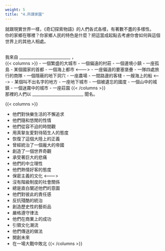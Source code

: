 ```yaml
---
weight: 5
title: "4.所謂家園"
---
```

就跟現實世界一樣，《奇幻探索物語》的人們各式各樣，有著數不盡的多樣性。<br/>
你的家鄉在哪裡？你家鄉人民的特色是什麼？把這當成起點去考慮你會如何與這個世界上的其他人相處。

<br/>

<div class="char-profile-block">
我來自 __________________________ ，
</div>
{{< columns >}}
- 一個繁盛的大城市
- 一個偏遠的村莊
- 一個邊境小鎮
- 一座孤島
- 某個國家的首都
- 一個海上都市
<--->
- 一座偏遠的要塞堡壘
- 一隊四處旅行的商隊
- 一個隱蔽的地下洞穴
- 一座農場
- 一間路邊的客棧
- 一艘海上的船
<--->
- 某個叫不出名字的地方
- 一座地下城市
- 一個被遺忘的國度
- 一個山中的城鎮
- 一個迷霧中的城市
- 一座莊園
{{< /columns >}}


<div class="char-profile-block">
那裡的人們以 __________________________ 聞名。
</div>

{{< columns >}}
- 他們對快樂生活的不懈追求
- 他們隨和悠閒的性情
- 他們從容不迫的時間觀
- 用真摯友愛對待陌生人的態度
- 恢復了這個大陸上的正義
- 曾經統治了一個龐大的帝國
- 創造了一個世界奇觀
- 承受著巨大的悲痛
- 他們的中立理性
- 他們熱情好客的態度
- 保密主義的文化
<--->
- 沒有階級制度的社會關係
- 總是直白闡述他們的意圖
- 他們對彼此的責任感
- 反抗殘酷的統治
- 創造歷史性的藝術品
- 嚴格遵守律法
- 他們在商業上的成功
- 引領文化潮流
- 他們傳送的做法
- 開創未來
- 在一場大戰中敗北
{{< /columns >}}


